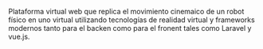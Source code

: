 Plataforma virtual web que replica el movimiento cinemaico de un robot físico en uno virtual utilizando tecnologías de realidad virtual y frameworks modernos tanto para el backen como para el fronent tales como Laravel y vue.js.
